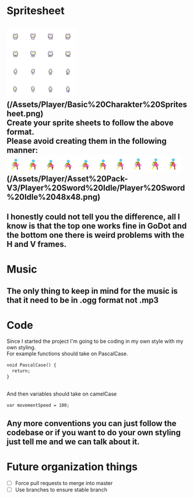 # Spritesheet

![Spritesheet](/Assets/Player/Basic%20Charakter%20Spritesheet.png)
\
(/Assets/Player/Basic%20Charakter%20Spritesheet.png) \
Create your sprite sheets to follow the above format. \
Please avoid creating them in the following manner: \
![Invalid Spritesheet](/Assets/Player/Asset%20Pack-V3/Player%20Sword%20Idle/Player%20Sword%20Idle%2048x48.png)
\
(/Assets/Player/Asset%20Pack-V3/Player%20Sword%20Idle/Player%20Sword%20Idle%2048x48.png)
---
I honestly could not tell you the difference, all I know is that the top one works fine in GoDot and the bottom one there is weird problems with the H and V frames.
---
# Music
The only thing to keep in mind for the music is that it need to be in .ogg format not .mp3
---
# Code
Since I started the project I'm going to be coding in my own style with my own styling.\
For example functions should take on PascalCase. 
```
void PascalCase() {
  return;
}
```
\
And then variables should take on camelCase
```
var movementSpeed = 100;
```
Any more conventions you can just follow the codebase or if you want to do your own styling just tell me and we can talk about it.
---
# Future organization things
- [ ] Force pull requests to merge into master
- [ ] Use branches to ensure stable branch

